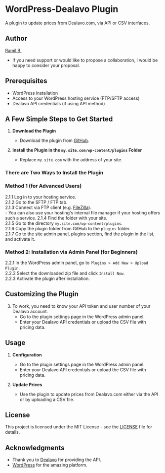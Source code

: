 # WordPress-Dealavo Plugin

A plugin to update prices from Dealavo.com, via API or CSV interfaces.

## Author
[Ramil B.](https://t.me/ramil_x)
- If you need support or would like to propose a collaboration, I would be happy to consider your proposal.

## Prerequisites

- WordPress installation
- Access to your WordPress hosting service (FTP/SFTP access)
- Dealavo API credentials (if using API method)

## A Few Simple Steps to Get Started

1. **Download the Plugin**
    - Download the plugin from [GitHub](your-plugin-repo-link).

2. **Install the Plugin in the `my.site.com/wp-content/plugins` Folder**
    - Replace `my.site.com` with the address of your site.

### There are Two Ways to Install the Plugin

### Method 1 (for Advanced Users)

2.1.1 Log in to your hosting service.  
2.1.2 Go to the SFTP / FTP tab.  
2.1.3 Connect via FTP client (e.g. [FileZilla](https://filezilla-project.org/)).  
    - You can also use your hosting's internal file manager if your hosting offers such a service.
2.1.4 Find the folder with your site.  
2.1.5 Go to the directory `my.site.com/wp-content/plugins`.  
2.1.6 Copy the plugin folder from GitHub to the `plugins` folder.  
2.1.7 Go to the site admin panel, plugins section, find the plugin in the list, and activate it.

### Method 2: Installation via Admin Panel (for Beginners)

2.2.1 In the WordPress admin panel, go to `Plugins > Add New > Upload Plugin`.  
2.2.2 Select the downloaded zip file and click `Install Now`.  
2.2.3 Activate the plugin after installation.

## Customizing the Plugin

3. To work, you need to know your API token and user number of your Dealavo account.
    - Go to the plugin settings page in the WordPress admin panel.
    - Enter your Dealavo API credentials or upload the CSV file with pricing data.

## Usage

1. **Configuration**
    - Go to the plugin settings page in the WordPress admin panel.
    - Enter your Dealavo API credentials or upload the CSV file with pricing data.

2. **Update Prices**
    - Use the plugin to update prices from Dealavo.com either via the API or by uploading a CSV file.


## License

This project is licensed under the MIT License - see the [LICENSE](LICENSE) file for details.

## Acknowledgments

- Thank you to [Dealavo](https://dealavo.com) for providing the API.
- [WordPress](https://wordpress.org) for the amazing platform.


